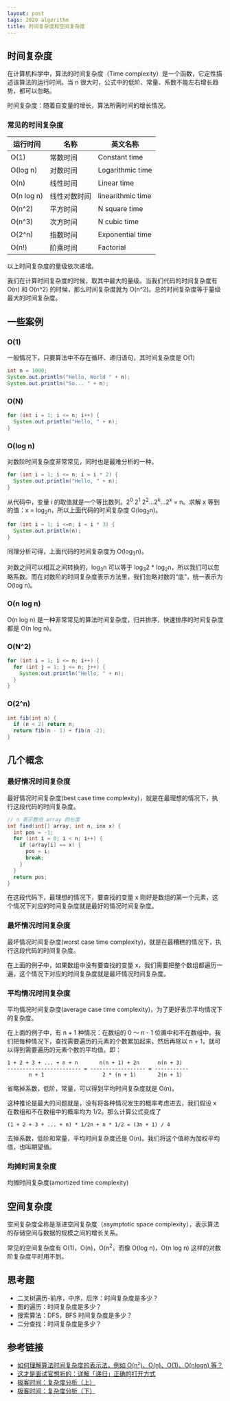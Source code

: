 ```yaml
---
layout: post
tags: 2020 algorithm
title: 时间复杂度和空间复杂度
---
```


## 时间复杂度

在计算机科学中，算法的时间复杂度（Time complexity）是一个函数，它定性描述该算法的运行时间。当 n 很大时，公式中的低阶、常量、系数不能左右增长趋势，都可以忽略。

时间复杂度：随着自变量的增长，算法所需时间的增长情况。

### 常见的时间复杂度

| 运行时间   | 名称         | 英文名称          |
| ---------- | ------------ | ----------------- |
| O(1)       | 常数时间     | Constant time     |
| O(log n)   | 对数时间     | Logarithmic time  |
| O(n)       | 线性时间     | Linear time       |
| O(n log n) | 线性对数时间 | linearithmic time |
| O(n^2)     | 平方时间     | N square time     |
| O(n^3)     | 次方时间     | N cubic time      |
| O(2^n)     | 指数时间     | Exponential time  |
| O(n!)      | 阶乘时间     | Factorial         |

以上时间复杂度的量级依次递增。

我们在计算时间复杂度的时候，取其中最大的量级。当我们代码的时间复杂度有 O(n) 和 O(n^2) 的时候，那么时间复杂度就为 O(n^2)。总的时间复杂度等于量级最大的时间复杂度。

## 一些案例

### O(1)

一般情况下，只要算法中不存在循环、递归语句，其时间复杂度是 O(1）

```java
int n = 1000;
System.out.println("Hello, World " + n);
System.out.println("So... " + n);
```

### O(N)

```java
for (int i = 1; i <= n; i++) {
  System.out.println("Hello, " + n);
}
```

### O(log n)

对数阶时间复杂度非常常见，同时也是最难分析的一种。

```java
for (int i = 1; i <= n; i = i * 2) {
  System.out.println("Hello, " + n);
}
```

从代码中，变量 i 的取值就是一个等比数列。2<sup>0</sup> 2<sup>1</sup> 2<sup>2</sup>...2<sup>k</sup>...2<sup>x</sup> = n。求解 x 等到的值：x = log<sub>2</sub>n，所以上面代码的时间复杂度 O(log<sub>2</sub>n)。

```java
for (int i = 1; i <=n; i = i * 3) {
  System.out.println(n);
}
```

同理分析可得，上面代码的时间复杂度为 O(log<sub>3</sub>n)。

对数之间可以相互之间转换的，log<sub>3</sub>n 可以等于 log<sub>3</sub>2 \* log<sub>2</sub>n，所以我们可以忽略系数。而在对数阶的时间复杂度表示方法里，我们忽略对数的“底”，统一表示为 O(log n)。

### O(n log n)

O(n log n) 是一种非常常见的算法时间复杂度，归并排序，快速排序的时间复杂度都是 O(n log n)。

### O(N^2)

```java
for (int i = 1; i <= n; i++) {
  for (int j = 1; j <= n; j++) {
    System.out.println("Hello, " + n);
  }
}
```

### O(2^n)

```java
int fib(int n) {
  if (n < 2) return n;
  return fib(n - 1) + fib(n -2);
}
```

## 几个概念

### 最好情况时间复杂度

最好情况时间复杂度(best case time complexity)，就是在最理想的情况下，执行这段代码的时间复杂度。

```java
// n 表示数组 array 的长度
int find(int[] array, int n, inx x) {
  int pos = -1;
  for (int i = 0; i < n; i++) {
    if (array[i] == x) {
      pos = i;
      break;
    }
  }
  return pos;
}
```

在这段代码下，最理想的情况下，要查找的变量 x 刚好是数组的第一个元素，这个情况下对应的时间复杂度就是最好的情况时间复杂度。

### 最坏情况时间复杂度

最坏情况时间复杂度(worst case time complexity)，就是在最糟糕的情况下，执行这段代码的时间复杂度。

在上面的例子中，如果数组中没有要查找的变量 x，我们需要把整个数组都遍历一遍，这个情况下对应的时间复杂度就是最坏情况时间复杂度。

### 平均情况时间复杂度

平均情况时间复杂度(average case time complexity)，为了更好表示平均情况下的复杂度。

在上面的例子中，有 n + 1 种情况：在数组的 0 ～ n - 1 位置中和不在数组中。我们把每种情况下，查找需要遍历的元素的个数累加起来，然后再除以 n + 1，就可以得到需要遍历的元素个数的平均值。即：

```plain
1 + 2 + 3 + ... + n + n       n(n + 1) + 2n      n(n + 3)
------------------------ = ------------------ = -----------
       n + 1                   2 * (n + 1)       2(n + 1)
```

省略掉系数，低阶，常量，可以得到平均时间复杂度就是 O(n)。

这种推论是最大的问题就是，没有将各种情况发生的概率考虑进去，我们假设 x 在数组和不在数组中的概率均为 1/2。那么计算公式变成了

```plain
(1 + 2 + 3 + ... + n) * 1/2n + n * 1/2 = (3n + 1) / 4
```

去掉系数，低阶和常量，平均时间复杂度还是 O(n)。我们将这个值称为加权平均值，也叫期望值。

### 均摊时间复杂度

均摊时间复杂度(amortized time complexity)

## 空间复杂度

空间复杂度全称是渐进空间复杂度（asymptotic space complexity），表示算法的存储空间与数据的规模之间的增长关系。

常见的空间复杂度有 O(1)，O(n)，O(n<sup>2</sup>，而像 O(log n)，O(n log n) 这样的对数阶复杂度平时用不到。

## 思考题

- 二叉树遍历-前序，中序，后序：时间复杂度是多少？
- 图的遍历：时间复杂度是多少？
- 搜索算法：DFS，BFS 时间复杂度是多少？
- 二分查找：时间复杂度是多少？

## 参考链接

- [如何理解算法时间复杂度的表示法，例如 O(n²)、O(n)、O(1)、O(nlogn) 等？](https://www.zhihu.com/question/21387264)
- [这才是面试官想听的：详解「递归」正确的打开方式](https://mp.weixin.qq.com/s/AOze7X3R2hdaDqhCybLIrw)
- [极客时间：复杂度分析（上）](https://time.geekbang.org/column/article/40036)
- [极客时间：复杂度分析（下）](https://time.geekbang.org/column/article/40447)

